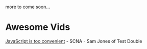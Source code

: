 
more to come soon...


# Awesome Vids
[JavaScript is too convenient](https://vimeo.com/267418198?activityReferer=1) -  SCNA - Sam Jones of Test Double
